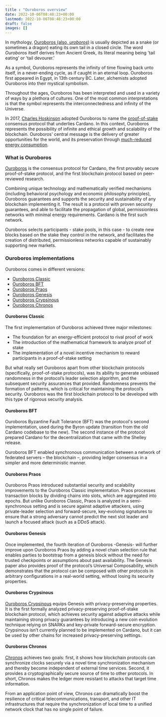 ```yaml
---
title : "Ouroboros overview"
date: 2022-10-06T08:48:23+00:00
lastmod: 2022-10-06T08:48:23+00:00
draft: false
images: []
---
```


In mythology, [Ouroboros (also, _uroboros_)](https://en.wikipedia.org/wiki/Ouroboros) is usually depicted as a snake (or sometimes a dragon) eating its own tail in a closed circle. The word _Ouroboros_ itself derives from Ancient Greek, its literal meaning being 'tail eating' or 'tail devourer.'

As a symbol, Ouroboros represents the infinity of time flowing back unto itself, in a never-ending cycle, as if caught in an eternal loop. Ouroboros first appeared in Egypt, in 13th century BC. Later, alchemists adopted Ouroboros into their mystical symbolism.

Throughout the ages, Ouroboros has been interpreted and used in a variety of ways by a plethora of cultures. One of the most common interpretations is that the symbol represents the interconnectedness and infinity of the Universe.

In 2017, [Charles Hoskinson](https://en.wikipedia.org/wiki/Charles_Hoskinson) adopted Ouroboros to name the [proof-of-stake](https://docs.cardano.org/new-to-cardano/proof-of-stake) consensus protocol that underlies Cardano. In this context, Ouroboros represents the possibility of infinite and ethical growth and scalability of the blockchain. Ouroboros' central message is the delivery of greater opportunities for the world, and its preservation through [much-reduced energy consumption](https://iohk.io/en/blog/posts/2021/08/17/why-they-re-calling-cardano-the-green-blockchain/).

### What is Ouroboros

[Ouroboros](https://eprint.iacr.org/2016/889.pdf) is the consensus protocol for Cardano, the first provably secure proof-of-stake protocol, and the first blockchain protocol based on peer-reviewed research.

Combining unique technology and mathematically verified mechanisms (including behavioral psychology and economic philosophy principles), Ouroboros guarantees and supports the security and sustainability of any blockchain implementing it. The result is a protocol with proven security guarantees, and able to facilitate the propagation of global, permissionless networks with minimal energy requirements. Cardano is the first such network.

Ouroboros selects participants - stake pools, in this case - to create new blocks based on the stake they control in the network, and facilitates the creation of distributed, permissionless networks capable of sustainably supporting new markets.

### Ouroboros implementations

Ouroboros comes in different versions:

*   [Ouroboros Classic](https://iohk.io/en/research/library/papers/ouroborosa-provably-secure-proof-of-stake-blockchain-protocol/)
*   [Ouroboros BFT](https://iohk.io/en/research/library/papers/ouroboros-bfta-simple-byzantine-fault-tolerant-consensus-protocol/)
*   [Ouroboros Praos](https://iohk.io/en/research/library/papers/ouroboros-praosan-adaptively-securesemi-synchronous-proof-of-stake-protocol/)
*   [Ouroboros Genesis](https://iohk.io/en/research/library/papers/ouroboros-genesiscomposable-proof-of-stake-blockchains-with-dynamic-availability/)
*   [Ouroboros Crypsinous](https://iohk.io/en/research/library/papers/ouroboros-crypsinousprivacy-preserving-proof-of-stake/)
*   [Ouroboros Chronos](https://iohk.io/en/research/library/papers/ouroboros-chronospermissionless-clock-synchronization-via-proof-of-stake/)

#### Ouroboros Classic

The first implementation of Ouroboros achieved three major milestones:

*   The foundation for an energy-efficient protocol to rival proof of work
*   The introduction of the mathematical framework to analyze proof of stake
*   The implementation of a novel incentive mechanism to reward participants in a proof-of-stake setting

But what really set Ouroboros apart from other blockchain protocols (specifically, proof-of-stake protocols), was its ability to generate unbiased randomness in the protocol’s leader selection algorithm, and the subsequent security assurances that provided. Randomness prevents the formation of patterns, which is critical for maintaining the protocol’s security. Ouroboros was the first blockchain protocol to be developed with this type of rigorous security analysis.

#### Ouroboros BFT

Ouroboros Byzantine Fault Tolerance (BFT) was the protocol's second implementation, used during the Byron update (transition from the old Cardano codebase to the new). The second instance of the protocol prepared Cardano for the decentralization that came with the Shelley release.

Ouroboros BFT enabled synchronous communication between a network of federated servers – the blockchain –, providing ledger consensus in a simpler and more deterministic manner.

#### Ouroboros Praos

Ouroboros Praos introduced substantial security and scalability improvements to the Ouroboros Classic implementation. Praos processes transaction blocks by dividing chains into slots, which are aggregated into epochs. But unlike Ouroboros Classic, Praos is analyzed in a semi-synchronous setting and is secure against adaptive attackers, using private-leader selection and forward-secure, key-evolving signatures to ensure that a strong adversary cannot predict the next slot leader and launch a focused attack (such as a DDoS attack).

#### Ouroboros Genesis

Once implemented, the fourth iteration of Ouroboros -Genesis- will further improve upon Ouroboros Praos by adding a novel chain selection rule that enables parties to bootstrap from a genesis block without the need for trusted checkpoints or assumptions about past availability. The Genesis paper also provides proof of the protocol’s Universal Composability, which demonstrates that the protocol can be composed with other protocols in arbitrary configurations in a real-world setting, without losing its security properties.

#### Ouroboros Crypsinous

[Ouroboros Crypsinous](https://iohk.io/en/research/library/papers/ouroboros-crypsinousprivacy-preserving-proof-of-stake/) equips Genesis with privacy-preserving properties. It is the first formally analyzed privacy-preserving proof-of-stake blockchain protocol, which achieves security against adaptive attacks while maintaining strong privacy guarantees by introducing a new coin evolution technique relying on SNARKs and key-private forward-secure encryption. Crypsinous isn’t currently planned to be implemented on Cardano, but it can be used by other chains for increased privacy-preserving settings.

#### Ouroboros Chronos

[Chronos](https://iohk.io/en/blog/posts/2021/10/27/ouroboros-chronos-provides-the-first-high-resilience-cryptographic-time-source-based-on-blockchain/) achieves two goals: first, it shows how blockchain protocols can synchronize clocks securely via a novel time synchronization mechanism and thereby become independent of external time services. Second, it provides a cryptographically secure source of time to other protocols. In short, Chronos makes the ledger more resistant to attacks that target time information.

From an application point of view, Chronos can dramatically boost the resilience of critical telecommunications, transport, and other IT infrastructures that require the synchronization of local time to a unified network clock that has no single point of failure.